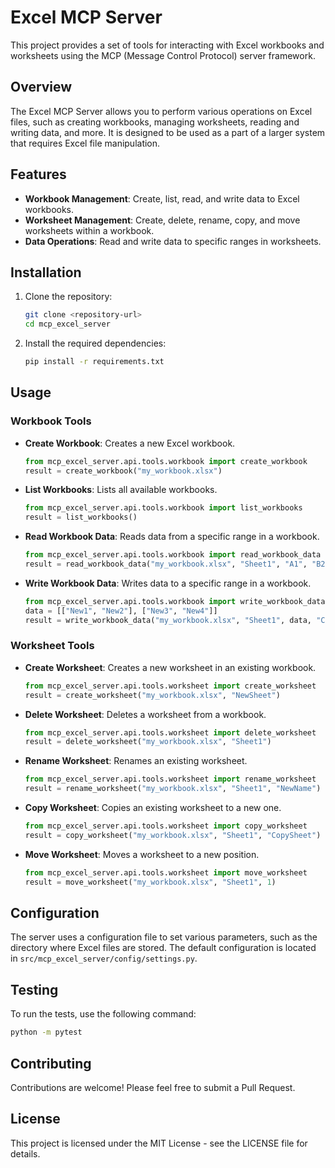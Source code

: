 # Excel MCP Server

This project provides a set of tools for interacting with Excel workbooks and worksheets using the MCP (Message Control Protocol) server framework.

## Overview

The Excel MCP Server allows you to perform various operations on Excel files, such as creating workbooks, managing worksheets, reading and writing data, and more. It is designed to be used as a part of a larger system that requires Excel file manipulation.

## Features

- **Workbook Management**: Create, list, read, and write data to Excel workbooks.
- **Worksheet Management**: Create, delete, rename, copy, and move worksheets within a workbook.
- **Data Operations**: Read and write data to specific ranges in worksheets.

## Installation

1. Clone the repository:
   ```bash
   git clone <repository-url>
   cd mcp_excel_server
   ```

2. Install the required dependencies:
   ```bash
   pip install -r requirements.txt
   ```

## Usage

### Workbook Tools

- **Create Workbook**: Creates a new Excel workbook.
  ```python
  from mcp_excel_server.api.tools.workbook import create_workbook
  result = create_workbook("my_workbook.xlsx")
  ```

- **List Workbooks**: Lists all available workbooks.
  ```python
  from mcp_excel_server.api.tools.workbook import list_workbooks
  result = list_workbooks()
  ```

- **Read Workbook Data**: Reads data from a specific range in a workbook.
  ```python
  from mcp_excel_server.api.tools.workbook import read_workbook_data
  result = read_workbook_data("my_workbook.xlsx", "Sheet1", "A1", "B2")
  ```

- **Write Workbook Data**: Writes data to a specific range in a workbook.
  ```python
  from mcp_excel_server.api.tools.workbook import write_workbook_data
  data = [["New1", "New2"], ["New3", "New4"]]
  result = write_workbook_data("my_workbook.xlsx", "Sheet1", data, "C1")
  ```

### Worksheet Tools

- **Create Worksheet**: Creates a new worksheet in an existing workbook.
  ```python
  from mcp_excel_server.api.tools.worksheet import create_worksheet
  result = create_worksheet("my_workbook.xlsx", "NewSheet")
  ```

- **Delete Worksheet**: Deletes a worksheet from a workbook.
  ```python
  from mcp_excel_server.api.tools.worksheet import delete_worksheet
  result = delete_worksheet("my_workbook.xlsx", "Sheet1")
  ```

- **Rename Worksheet**: Renames an existing worksheet.
  ```python
  from mcp_excel_server.api.tools.worksheet import rename_worksheet
  result = rename_worksheet("my_workbook.xlsx", "Sheet1", "NewName")
  ```

- **Copy Worksheet**: Copies an existing worksheet to a new one.
  ```python
  from mcp_excel_server.api.tools.worksheet import copy_worksheet
  result = copy_worksheet("my_workbook.xlsx", "Sheet1", "CopySheet")
  ```

- **Move Worksheet**: Moves a worksheet to a new position.
  ```python
  from mcp_excel_server.api.tools.worksheet import move_worksheet
  result = move_worksheet("my_workbook.xlsx", "Sheet1", 1)
  ```

## Configuration

The server uses a configuration file to set various parameters, such as the directory where Excel files are stored. The default configuration is located in `src/mcp_excel_server/config/settings.py`.

## Testing

To run the tests, use the following command:
```bash
python -m pytest
```

## Contributing

Contributions are welcome! Please feel free to submit a Pull Request.

## License

This project is licensed under the MIT License - see the LICENSE file for details. 